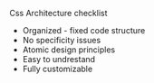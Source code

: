 Css Architecture checklist

- Organized - fixed code structure
- No specificity issues
- Atomic design principles
- Easy to undrestand
- Fully customizable
 